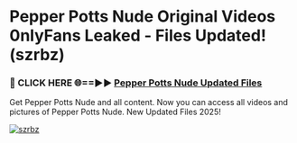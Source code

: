 # Pepper Potts Nude Original Videos 0nlyFans Leaked - Files Updated! (szrbz)

<h3>🔴 CLICK HERE 🌐==►► <a href="https://tinyurl.com/yrmya6cz" rel="nofollow">Pepper Potts Nude Updated Files</a></h3>

Get Pepper Potts Nude and all content. Now you can access all videos and pictures of Pepper Potts Nude. New Updated Files 2025!

[![szrbz](https://i.imgur.com/FMdXYCs.gif)](https://tinyurl.com/yrmya6cz)

